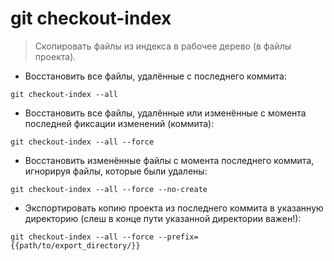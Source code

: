 # git checkout-index

> Скопировать файлы из индекса в рабочее дерево (в файлы проекта).

- Восстановить все файлы, удалённые с последнего коммита:

`git checkout-index --all`

- Восстановить все файлы, удалённые или изменённые с момента последней фиксации изменений (коммита):

`git checkout-index --all --force`

- Восстановить изменённые файлы с момента последнего коммита, игнорируя файлы, которые были удалены:

`git checkout-index --all --force --no-create`

- Экспортировать копию проекта из последнего коммита в указанную директорию (слеш в конце пути указанной директории важен!):

`git checkout-index --all --force --prefix={{path/to/export_directory/}}`
